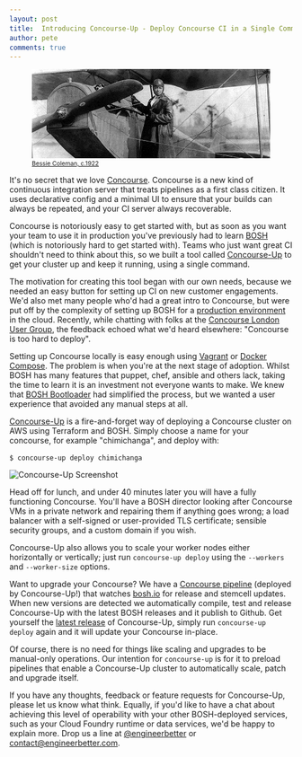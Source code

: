 ```yaml
---
layout: post
title:  Introducing Concourse-Up - Deploy Concourse CI in a Single Command
author: pete
comments: true
---
```


<figure>
    <img src="/images/blog/bessie_coleman.jpg" class="image fit" />
    <figcaption style="font-size: 8pt">
    <a href="https://en.wikipedia.org/wiki/Bessie_Coleman">Bessie Coleman, c.1922</a></figcaption>
</figure>

It's no secret that we love [Concourse](https://concourse.ci). Concourse is a new kind of continuous integration server that treats pipelines as a first class citizen. It uses declarative config and a minimal UI to ensure that your builds can always be repeated, and your CI server always recoverable.

Concourse is notoriously easy to get started with, but as soon as you want your team to use it in production you've previously had to learn [BOSH](https://bosh.io) (which is notoriously hard to get started with). Teams who just want great CI shouldn't need to think about this, so we built a tool called [Concourse-Up](https://github.com/engineerbetter/concourse-up) to get your cluster up and keep it running, using a single command.

<!--more-->

The motivation for creating this tool began with our own needs, because we needed an easy button for setting up CI on new customer engagements. We'd also met many people who'd had a great intro to Concourse, but were put off by the complexity of setting up BOSH for a [production environment](http://concourse.ci/clusters-with-bosh.html) in the cloud. Recently, while chatting with folks at the [Concourse London User Group](https://www.meetup.com/Concourse-London-User-Group/), the feedback echoed what we'd heard elsewhere: "Concourse is too hard to deploy".

Setting up Concourse locally is easy enough using [Vagrant](https://www.vagrantup.com) or [Docker Compose](https://docs.docker.com/compose/). The problem is when you're at the next stage of adoption. Whilst BOSH has many features that puppet, chef, ansible and others lack, taking the time to learn it is an investment not everyone wants to make. We knew that [BOSH Bootloader](https://github.com/cloudfoundry/bosh-bootloader) had simplified the process, but we wanted a user experience that avoided any manual steps at all.

[Concourse-Up](https://github.com/engineerbetter/concourse-up) is a fire-and-forget way of deploying a Concourse cluster on AWS using Terraform and BOSH. Simply choose a name for your concourse, for example "chimichanga", and deploy with:

```
$ concourse-up deploy chimichanga
```

<img alt="Concourse-Up Screenshot" src="http://i.imgur.com/gZPuUW5.png" class="image fit">

Head off for lunch, and under 40 minutes later you will have a fully functioning Concourse. You'll have a BOSH director looking after Concourse VMs in a private network and repairing them if anything goes wrong; a load balancer with a self-signed or user-provided TLS certificate; sensible security groups, and a custom domain if you wish.

Concourse-Up also allows you to scale your worker nodes either horizontally or vertically; just run `concourse-up deploy` using the `--workers` and `--worker-size` options.

Want to upgrade your Concourse? We have a [Concourse pipeline](https://ci.engineerbetter.com/teams/main/pipelines/concourse-up) (deployed by Concourse-Up!) that watches [bosh.io](https://bosh.io) for release and stemcell updates. When new versions are detected we automatically compile, test and release Concourse-Up with the latest BOSH releases and it publish to Github. Get yourself the [latest release](https://github.com/EngineerBetter/concourse-up/releases) of Concourse-Up, simply run `concourse-up deploy` again and it will update your Concourse in-place.

Of course, there is no need for things like scaling and upgrades to be manual-only operations. Our intention for `concourse-up` is for it to preload pipelines that enable a Concourse-Up cluster to automatically scale, patch and upgrade itself.

If you have any thoughts, feedback or feature requests for Concourse-Up, please let us know what think. Equally, if you'd like to have a chat about achieving this level of operability with your other BOSH-deployed services, such as your Cloud Foundry runtime or data services, we'd be happy to explain more. Drop us a line at [@engineerbetter](https://twitter.com/engineerbetter) or [contact@engineerbetter.com](mailto:contact@engineerbetter.com).
